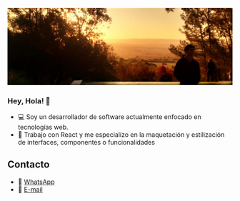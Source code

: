 ![](./src/assets/images/portada.jpg)

### Hey, Hola! 👋

- 💻 Soy un desarrollador de software actualmente enfocado en tecnologías web.
- 🔧 Trabajo con React y me especializo en la maquetación y estilización de interfaces, componentes o funcionalidades

## Contacto

- 📱 [WhatsApp](https://walink.co/51a4ea)
- 📧 [E-mail](pablotachella95@gmail.com)

